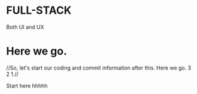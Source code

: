# FULL-STACK

Both UI and UX

# Here we go.
//So, let's start our coding and commit information after this. Here we go. 3 2 1.//

Start here
hhhhh
